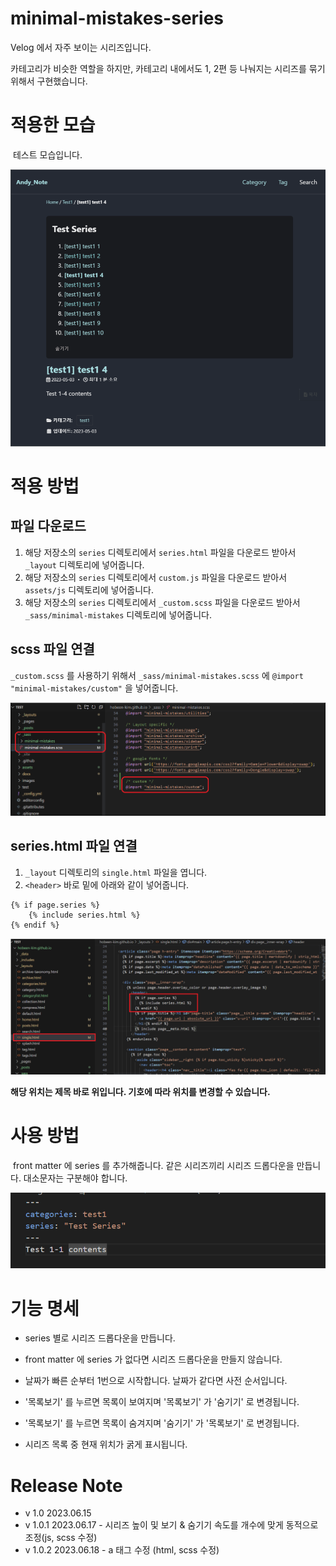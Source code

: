 # minimal-mistakes-series

Velog 에서 자주 보이는 시리즈입니다. 

카테고리가 비슷한 역할을 하지만, 카테고리 내에서도 1, 2편 등 나눠지는 시리즈를 묶기 위해서 구현했습니다.

# 적용한 모습

​	테스트 모습입니다.

![image-20230615231512604](images/image-20230615231512604.png)

# 적용 방법

## 파일 다운로드

1. 해당 저장소의 `series` 디렉토리에서 `series.html` 파일을 다운로드 받아서 `_layout` 디렉토리에 넣어줍니다.
2. 해당 저장소의 `series` 디렉토리에서 `custom.js` 파일을 다운로드 받아서 `assets/js` 디렉토리에 넣어줍니다.
3. 해당 저장소의 `series` 디렉토리에서 `_custom.scss` 파일을 다운로드 받아서 `_sass/minimal-mistakes` 디렉토리에 넣어줍니다.

## scss 파일 연결

`_custom.scss` 를 사용하기 위해서 `_sass/minimal-mistakes.scss` 에 `@import "minimal-mistakes/custom"` 을 넣어줍니다.

![image-20230615232711353](images/image-20230615232711353.png)

##  series.html 파일 연결

1. `_layout` 디렉토리의 `single.html` 파일을 엽니다.
2. `<header>` 바로 밑에 아래와 같이 넣어줍니다.

```
{% if page.series %}
	{% include series.html %}
{% endif %}
```

![image-20230615232957028](images/image-20230615232957028.png)

**해당 위치는 제목 바로 위입니다. 기호에 따라 위치를 변경할 수 있습니다.**

# 사용 방법

​	front matter 에 series 를 추가해줍니다. 같은 시리즈끼리 시리즈 드롭다운을 만듭니다. 대소문자는 구분해야 합니다.

![image-20230615233414937](images/image-20230615233414937.png)

# 기능 명세

- series 별로 시리즈 드롭다운을 만듭니다.
- front matter 에 series 가 없다면 시리즈 드롭다운을 만들지 않습니다.
- 날짜가 빠른 순부터 1번으로 시작합니다. 날짜가 같다면 사전 순서입니다.

- '목록보기' 를 누르면 목록이 보여지며 '목록보기' 가 '숨기기' 로 변경됩니다.
- '목록보기' 를 누르면 목록이 숨겨지며 '숨기기' 가 '목록보기' 로 변경됩니다.

- 시리즈 목록 중 현재 위치가 굵게 표시됩니다.

# Release Note

- v 1.0 2023.06.15 
- v 1.0.1 2023.06.17 - 시리즈 높이 및 보기 & 숨기기 속도를 개수에 맞게 동적으로 조정(js, scss 수정)
- v 1.0.2 2023.06.18 - a 태그 수정 (html, scss 수정)
